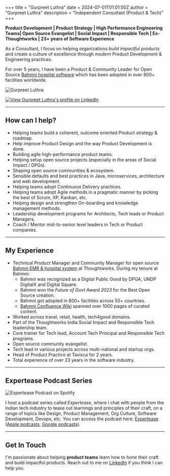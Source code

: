 +++
title = "Gurpreet Luthra"
date = 2024-07-01T01:01:50Z
author = "Gurpreet Luthra"
description = "Independent Consultant (Product & Tech)"
+++

**Product Development | Product Strategy | High Performance Engineering Teams| Open Source Evangelist | Social Impact | Responsible Tech | Ex-Thoughtworks | 23+ years of Software Experience**

As a Consultant, I focus on helping organizations _build impactful products_ and create a culture of excellence through _modern_ Product Development & Engineering practices. 

For over 5 years, I have been a Product & Community Leader for Open Source [Bahmni hospital software](http://www.bahmni.org) which has been adopted in over 800+ facilities worldwide.

![Gurpreet Luthra](/images/general/gurpreet-tw-circle-bw-small.png)

[![View Gurpreet Luthra's profile on LinkedIn](https://static.licdn.com/scds/common/u/img/webpromo/btn_viewmy_160x25.png)](https://www.linkedin.com/in/gurpreetluthra/)

* * *

## How can I help?

*   Helping teams build a coherent, outcome oriented Product strategy & roadmap.
*   Help improve Product Design and the way Product Development is done.
*   Building agile high-performance product teams.
*   Helping setup open source projects (especially in the areas of Social Impact / DPGs).
*   Shaping open source communities & ecosystem.
*   Sensible defaults and best practices in Java, microservices, architecture and web development.
*   Helping teams adopt Continuous Delivery practices.
*   Helping teams adopt Agile methods in a pragmatic manner by picking the best of Scrum, XP, Kanban, etc. 
*   Helping design and strengthen On-boarding and knowledge management methods.
*   Leadership development programs for Architects, Tech leads or Product Managers.
*   Coach / Mentor mid-to-senior level leaders in Tech or Product companies.

* * *

## My Experience

* Technical Product Manager and Community Manager for open source [Bahmni EMR & hospital system](http://www.bahmni.org) at Thoughtworks. During my tenure at Bahmni: 
    - Bahmni was recognized as a Digital Public Good by DPGA, UNDP DigitalX and Digital Square.
    - Bahmni won the _Future of Govt Award 2023_ for the Best Open Source creation. 
    - Bahmni got adopted in 800+ facilities across 50+ countries. 
    - [Bahmni Confluence Wiki](https://bahmni.atlassian.net/wiki/spaces/BAH/overview) spanned over 1000 pages of curated content.
* Worked across travel, retail, health, tech4good domains.
* Part of the Thoughtworks India Social Impact and Responsible Tech leadership team.
* Core trainer for Tech lead, Account Tech Principal and Responsible Tech programs.
* Open source community evangelist.
* Tech lead in various projects across multi-national and startup orgs.
* Head of Product Practice at Tavisca for 2 years.
* Total experience of over 23 years in the software industry.


* * *

## Expertease Podcast Series

![Expertease Podcast on Spotify](/images/general/expertease_spotify.jpg)

I host a podcast series called _Expertease_, where I chat with people from the Indian tech industry to tease out learnings and principles of their craft, on a range of topics like Design, Product Management, Org Culture, Software Development, Devops, etc. You can access the podcast here: [Expertease](https://anchor.fm/expertease) ([Apple podcasts](https://podcasts.apple.com/in/podcast/expertease/id1524690855), [Google podcasts](https://podcasts.google.com/feed/aHR0cHM6Ly9hbmNob3IuZm0vcy8yY2JhOGVmOC9wb2RjYXN0L3Jzcw==)).

* * *

## Get In Touch

I'm passionate about helping **product teams** learn how to hone their craft and build impactful products. Reach out to me on [LinkedIn](https://www.linkedin.com/in/gurpreetluthra/) if you think I can help you. 
